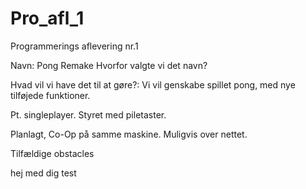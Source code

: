 # Pro_afl_1
Programmerings aflevering nr.1

Navn: Pong Remake
Hvorfor valgte vi det navn?

Hvad vil vi have det til at gøre?:
Vi vil genskabe spillet pong, med nye tilføjede funktioner.


Pt. singleplayer.
Styret med piletaster.

Planlagt, Co-Op på samme maskine.
Muligvis over nettet.

Tilfældige obstacles


hej med dig test
